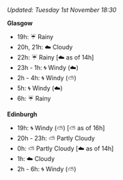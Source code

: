 *Updated: Tuesday 1st November 18:30*

**Glasgow**

* 19h: :umbrella: Rainy
* 20h, 21h: :cloud: Cloudy
* 22h: :umbrella: Rainy [:cloud: as of 14h]
* 23h - 1h: :cyclone: Windy (:cloud:)
* 2h - 4h: :cyclone: Windy (:partly_sunny:)
* 5h: :cyclone: Windy (:cloud:)
* 6h: :umbrella: Rainy

**Edinburgh**

* 19h: :cyclone: Windy (:partly_sunny:) [:partly_sunny: as of 16h]
* 20h - 23h: :partly_sunny: Partly Cloudy
* 0h: :partly_sunny: Partly Cloudy [:cloud: as of 14h]
* 1h: :cloud: Cloudy
* 2h - 6h: :cyclone: Windy (:partly_sunny:)
